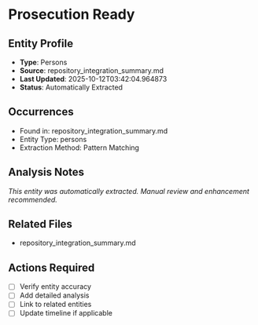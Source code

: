 # Prosecution Ready

## Entity Profile
- **Type**: Persons
- **Source**: repository_integration_summary.md
- **Last Updated**: 2025-10-12T03:42:04.964873
- **Status**: Automatically Extracted

## Occurrences
- Found in: repository_integration_summary.md
- Entity Type: persons
- Extraction Method: Pattern Matching

## Analysis Notes
*This entity was automatically extracted. Manual review and enhancement recommended.*

## Related Files
- repository_integration_summary.md

## Actions Required
- [ ] Verify entity accuracy
- [ ] Add detailed analysis
- [ ] Link to related entities
- [ ] Update timeline if applicable
